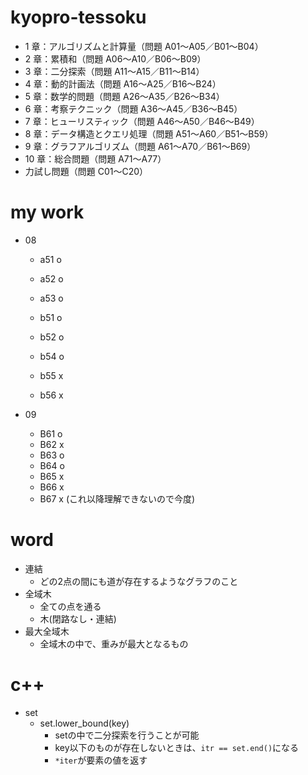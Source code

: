 # kyopro-tessoku
- 1 章：アルゴリズムと計算量（問題 A01～A05／B01～B04）
- 2 章：累積和（問題 A06～A10／B06～B09）
- 3 章：二分探索（問題 A11～A15／B11～B14）
- 4 章：動的計画法（問題 A16～A25／B16～B24）
- 5 章：数学的問題（問題 A26～A35／B26～B34）
- 6 章：考察テクニック（問題 A36～A45／B36～B45）
- 7 章：ヒューリスティック（問題 A46～A50／B46～B49）
- 8 章：データ構造とクエリ処理（問題 A51～A60／B51～B59）
- 9 章：グラフアルゴリズム（問題 A61～A70／B61～B69）
- 10 章：総合問題（問題 A71～A77）
- 力試し問題（問題 C01～C20）

# my work
- 08
  - a51 o
  - a52 o
  - a53 o
  
  - b51 o
  - b52 o
  - b54 o
  - b55 x
  - b56 x

- 09
  - B61 o
  - B62 x
  - B63 o
  - B64 o
  - B65 x
  - B66 x
  - B67 x (これ以降理解できないので今度)

# word
- 連結
  - どの2点の間にも道が存在するようなグラフのこと
- 全域木
  - 全ての点を通る
  - 木(閉路なし・連結)
- 最大全域木
  - 全域木の中で、重みが最大となるもの

# c++
- set
  - set.lower_bound(key)
    - setの中で二分探索を行うことが可能
    - key以下のものが存在しないときは、`itr == set.end()`になる
    - `*iter`が要素の値を返す
